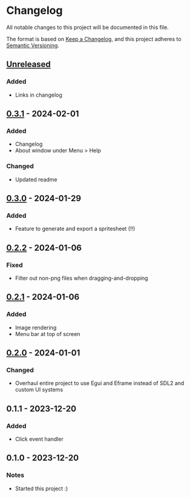 # Changelog

All notable changes to this project will be documented in this file.

The format is based on [Keep a Changelog](https://keepachangelog.com/en/1.1.0/),
and this project adheres to [Semantic Versioning](https://semver.org/spec/v2.0.0.html).

## [Unreleased]

### Added

- Links in changelog

## [0.3.1] - 2024-02-01

### Added

- Changelog
- About window under Menu > Help

### Changed

- Updated readme

## [0.3.0] - 2024-01-29

### Added

- Feature to generate and export a spritesheet (!!)

## [0.2.2] - 2024-01-06

### Fixed

- Filter out non-png files when dragging-and-dropping

## [0.2.1] - 2024-01-06

### Added

- Image rendering
- Menu bar at top of screen

## [0.2.0] - 2024-01-01

### Changed

- Overhaul entire project to use Egui and Eframe instead of SDL2 and custom UI systems

## 0.1.1 - 2023-12-20

### Added

- Click event handler

## 0.1.0 - 2023-12-20

### Notes

- Started this project :)

[Unreleased]: https://github.com/ianelsbree/speedy-spritesheets/compare/v0.3.1...HEAD

[0.3.1]: https://github.com/ianelsbree/speedy-spritesheets/compare/v0.3.0...v0.3.1

[0.3.0]: https://github.com/ianelsbree/speedy-spritesheets/compare/v0.2.2...v0.3.0

[0.2.2]: https://github.com/ianelsbree/speedy-spritesheets/compare/v0.2.1...v0.2.2

[0.2.1]: https://github.com/ianelsbree/speedy-spritesheets/compare/v0.2.0...v0.2.1

[0.2.0]: https://github.com/ianelsbree/speedy-spritesheets/releases/tag/v0.2.0

